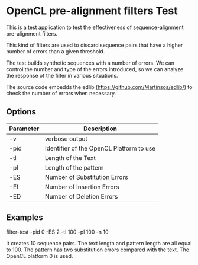 # OpenCL pre-alignment filters Test

This is a test application to test the effectiveness of sequence-alignment pre-alignment filters.

This kind of filters are used to discard sequence pairs that have a higher number of errors than a given threshold.

The test builds synthetic sequences with a number of errors.
We can control the number and type of the errors introduced, so we can analyze the response of the filter in various situations.

The source code embedds the edlib (https://github.com/Martinsos/edlib/) to check the number of errors when necessary.


## Options

| Parameter | Description |
|-----|----------------|
| -v | verbose output |
| -pid <number> | Identifier of the OpenCL Platform to use |
| -tl <number> | Length of the Text |
| -pl <number> | Length of the pattern |
| -ES <number> | Number of Substitution Errors |
| -EI <number> | Number of Insertion Errors |
| -ED <number> | Number of Deletion Errors |

## Examples

filter-test -pid 0 -ES 2 -tl 100 -pl 100 -n 10

It creates 10 sequence pairs. The text length and pattern length are all equal to 100. The pattern has two substitution errors compared with the text. The OpenCL platform 0 is used.
